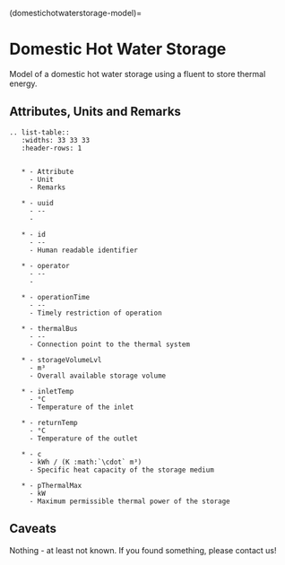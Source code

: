 (domestichotwaterstorage-model)=

# Domestic Hot Water Storage

Model of a domestic hot water storage using a fluent to store thermal energy.

## Attributes, Units and Remarks

```{eval-rst}
.. list-table::
   :widths: 33 33 33
   :header-rows: 1


   * - Attribute
     - Unit
     - Remarks

   * - uuid
     - --
     -

   * - id
     - --
     - Human readable identifier

   * - operator
     - --
     -

   * - operationTime
     - --
     - Timely restriction of operation

   * - thermalBus
     - --
     - Connection point to the thermal system

   * - storageVolumeLvl
     - m³
     - Overall available storage volume

   * - inletTemp
     - °C
     - Temperature of the inlet

   * - returnTemp
     - °C
     - Temperature of the outlet

   * - c
     - kWh / (K :math:`\cdot` m³)
     - Specific heat capacity of the storage medium
     
   * - pThermalMax
     - kW
     - Maximum permissible thermal power of the storage

```

## Caveats

Nothing - at least not known.
If you found something, please contact us!

